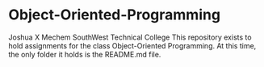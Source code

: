 # Object-Oriented-Programming
Joshua X Mechem 
SouthWest Technical College
This repository exists to hold assignments for the class Object-Oriented Programming. At this time, the only folder it holds is the README.md file.

